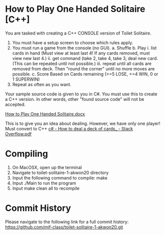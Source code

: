 # How to Play One Handed Solitaire [C++]

You are tasked with creating a C++ CONSOLE version of Toilet Solitaire. 

1. You must have a setup screen to choose which rules apply.
2. You must run a game from the console (no GUI).
   a. Shuffle
   b. Play
       i. list cards in hand (Must view at least last 4! If any cards removed, must view new last 4.)
       ii. get command (take 2, take 4, take 3, deal new card. (This can be repeated until not possible.)
       iii. repeat until all cards are removed from deck. Then "round the corner" until no more moves are possible.
    c. Score Based on Cards remaining (>=5 LOSE, <=4 WIN, 0 or 1 SUPERWIN)
3. Repeat as often as you want.

Your sample source code is given to you in C#. You must use this to create a C++ version. In other words, other "found source code" will not be accepted.

[How to Play One Handed Solitaire.docx](https://github.com/mfindler/Toilet-Solitaire-1/files/10679821/How.to.Play.One.Handed.Solitaire.docx)


This is to give you an idea about dealing. However, we have only one player! Must convert to C++ 
[c# - How to deal a deck of cards_ - Stack Overflow.pdf](https://github.com/mfindler/Toilet-Solitaire-1/files/10679832/c.-.How.to.deal.a.deck.of.cards_.-.Stack.Overflow.pdf)

# Compiling
1. On MacOSX, open up the terminal
2. Navigate to toilet-solitaire-1-akwon20 directory
3. Input the following command to compile: make
4. Input ./Main to run the program
5. Input make clean all to recompile

# Commit History
Please navigate to the following link for a full commit history:
https://github.com/mjf-class/toilet-solitaire-1-akwon20.git